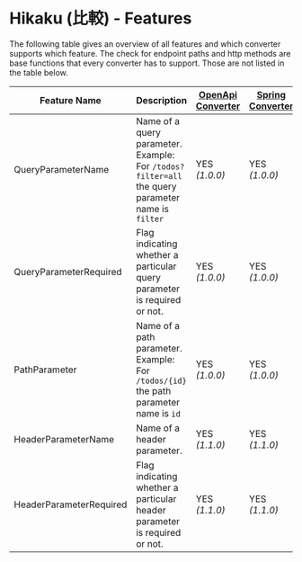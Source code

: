 # Hikaku (比較) - Features

The following table gives an overview of all features and which converter supports which feature.
The check for endpoint paths and http methods are base functions that every converter has to support. Those are not listed in the table below.

| Feature Name | Description | [OpenApi Converter](openapi.md)| [Spring Converter](spring.md) | [WADL Converter](wadl.md) |
| --- | --- | --- | --- | --- |
| QueryParameterName |Name of a query parameter. Example: For `/todos?filter=all` the query parameter name is `filter`| YES _(1.0.0)_ | YES _(1.0.0)_ | YES _(1.1.0)_ |
| QueryParameterRequired | Flag indicating whether a particular query parameter is required or not. | YES _(1.0.0)_ | YES _(1.0.0)_ | YES _(1.1.0)_ |
| PathParameter | Name of a path parameter. Example: For `/todos/{id}` the path parameter name is `id`| YES _(1.0.0)_ | YES _(1.0.0)_ | YES _(1.1.0)_ |
| HeaderParameterName |Name of a header parameter. | YES _(1.1.0)_ | YES _(1.1.0)_ | YES _(1.1.0)_ |
| HeaderParameterRequired | Flag indicating whether a particular header parameter is required or not. | YES _(1.1.0)_ | YES _(1.1.0)_ | YES _(1.1.0)_ |  